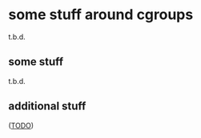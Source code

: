 some stuff around cgroups
=========================

t.b.d.


some stuff
----------

t.b.d.


additional stuff
----------------

([TODO](TODO.md))
